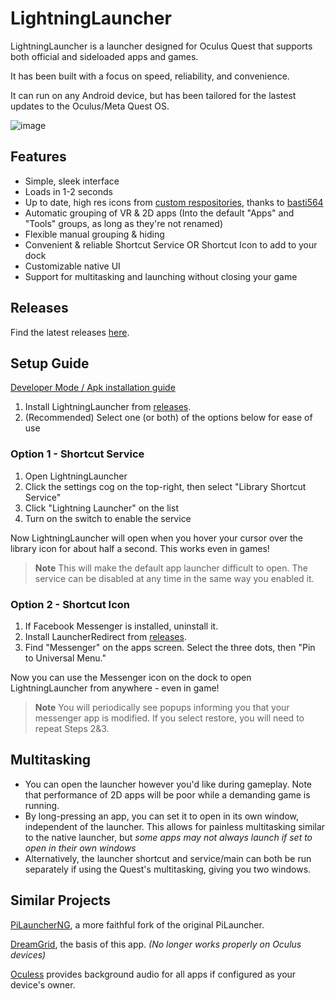 # LightningLauncher

LightningLauncher is a launcher designed for Oculus Quest that supports both official and sideloaded apps and games.

It has been built with a focus on speed, reliability, and convenience.

It can run on any Android device, but has been tailored for the lastest updates to the Oculus/Meta Quest OS.

![image](https://github.com/threethan/LightningLauncher/assets/12588584/5a0acec5-2102-4afe-adb3-0f7bb4972623)

## Features
- Simple, sleek interface
- Loads in 1-2 seconds
- Up to date, high res icons from [custom respositories](https://github.com/basti564/LauncherIcons), thanks to [basti564](https://github.com/basti564/)
- Automatic grouping of VR & 2D apps  (Into the default "Apps" and "Tools" groups, as long as they're not renamed)
- Flexible manual grouping & hiding
- Convenient & reliable Shortcut Service OR Shortcut Icon to add to your dock
- Customizable native UI
- Support for multitasking and launching without closing your game


## Releases

Find the latest releases [here](https://github.com/threethan/LightningLauncher/releases).


## Setup Guide
[Developer Mode / Apk installation guide](https://levelup.gitconnected.com/install-android-apps-onto-the-oculus-quest-2-without-going-through-the-app-store-a3336cac3a0e)

1. Install LightningLauncher from [releases](https://github.com/threethan/LightningLauncher/releases/latest).
2. (Recommended) Select one (or both) of the options below for ease of use

### Option 1 - Shortcut Service
1. Open LightningLauncher
2. Click the settings cog on the top-right, then select "Library Shortcut Service"
3. Click "Lightning Launcher" on the list
4. Turn on the switch to enable the service

Now LightningLauncher will open when you hover your cursor over the library icon for about half a second. This works even in games!
> **Note**
> This will make the default app launcher difficult to open. The service can be disabled at any time in the same way you enabled it.

### Option 2 - Shortcut Icon
1. If Facebook Messenger is installed, uninstall it.
2. Install LauncherRedirect from [releases](https://github.com/threethan/LightningLauncher/releases/latest).
3. Find "Messenger" on the apps screen. Select the three dots, then "Pin to Universal Menu."

Now you can use the Messenger icon on the dock to open LightningLauncher from anywhere - even in game!
> **Note**
> You will periodically see popups informing you that your messenger app is modified. If you select restore, you will need to repeat Steps 2&3.
> 
## Multitasking
- You can open the launcher however you'd like during gameplay. Note that performance of 2D apps will be poor while a demanding game is running.
- By long-pressing an app, you can set it to open in its own window, independent of the launcher. This allows for painless multitasking similar to the native launcher, but *some apps may not always launch if set to open in their own windows*
- Alternatively, the launcher shortcut and service/main can both be run separately if using the Quest's multitasking, giving you two windows.

## Similar Projects

[PiLauncherNG]([https://github.com/Veticia/PiLauncherNext](https://github.com/ValentineShilov/PiLauncherNG)), a more faithful fork of the original PiLauncher.

[DreamGrid](https://github.com/basti564/DreamGrid), the basis of this app. *(No longer works properly on Oculus devices)*

[Oculess](https://github.com/basti564/Oculess) provides background audio for all apps if configured as your device's owner.
